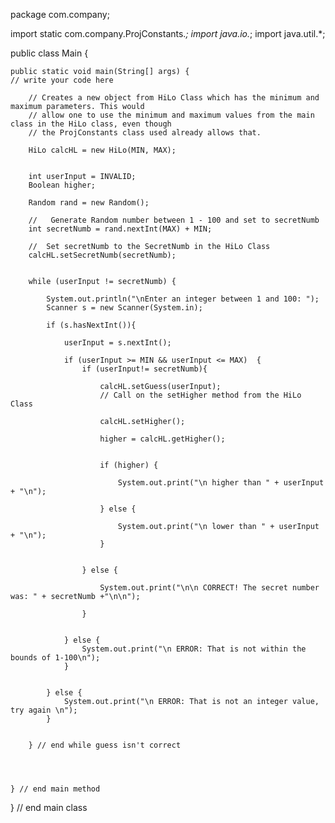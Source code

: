 package com.company;

import static com.company.ProjConstants.*;
import java.io.*;
import java.util.*;

public class Main {

    public static void main(String[] args) {
	// write your code here

        // Creates a new object from HiLo Class which has the minimum and maximum parameters. This would
        // allow one to use the minimum and maximum values from the main class in the HiLo class, even though
        // the ProjConstants class used already allows that.

        HiLo calcHL = new HiLo(MIN, MAX);


        int userInput = INVALID;
        Boolean higher;

        Random rand = new Random();

        //   Generate Random number between 1 - 100 and set to secretNumb
        int secretNumb = rand.nextInt(MAX) + MIN;

        //  Set secretNumb to the SecretNumb in the HiLo Class
        calcHL.setSecretNumb(secretNumb);


        while (userInput != secretNumb) {

            System.out.println("\nEnter an integer between 1 and 100: ");
            Scanner s = new Scanner(System.in);

            if (s.hasNextInt()){

                userInput = s.nextInt();

                if (userInput >= MIN && userInput <= MAX)  {
                    if (userInput!= secretNumb){

                        calcHL.setGuess(userInput);
                        // Call on the setHigher method from the HiLo Class

                        calcHL.setHigher();

                        higher = calcHL.getHigher();


                        if (higher) {

                            System.out.print("\n higher than " + userInput + "\n");

                        } else {

                            System.out.print("\n lower than " + userInput + "\n");
                        }


                    } else {

                        System.out.print("\n\n CORRECT! The secret number was: " + secretNumb +"\n\n");

                    }


                } else {
                    System.out.print("\n ERROR: That is not within the bounds of 1-100\n");
                }


            } else {
                System.out.print("\n ERROR: That is not an integer value, try again \n");
            }


        } // end while guess isn't correct




    } // end main method
} // end main class
